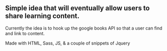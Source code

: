 ## Simple idea that will eventually allow users to share learning content.

Currently the idea is to hook up the google books API so that a user can find and link to content.

Made with HTML, Sass, JS, & a couple of snippets of Jquery
